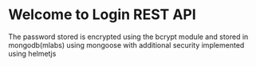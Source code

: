 Welcome to Login REST API
===================================

The password stored is encrypted using the bcrypt module and stored in mongodb(mlabs) using mongoose with additional security implemented using helmetjs 

